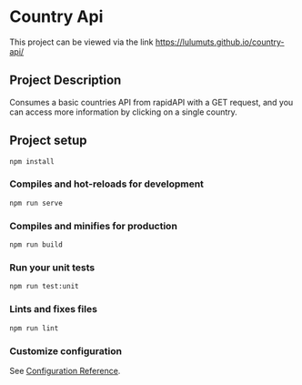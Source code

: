 # Country Api

This project can be viewed via the link https://lulumuts.github.io/country-api/

## Project Description

Consumes a basic countries API from rapidAPI with a GET request, and you can access more information by clicking on a single country.

## Project setup

```
npm install
```

### Compiles and hot-reloads for development

```
npm run serve
```

### Compiles and minifies for production

```
npm run build
```

### Run your unit tests

```
npm run test:unit
```

### Lints and fixes files

```
npm run lint
```

### Customize configuration

See [Configuration Reference](https://cli.vuejs.org/config/).

